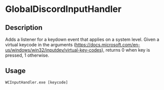 # GlobalDiscordInputHandler
## Description
Adds a listener for a keydown event that applies on a system level. Given a virtual keycode in the arguments (https://docs.microsoft.com/en-us/windows/win32/inputdev/virtual-key-codes), returns 0 when key is pressed, 1 otherwise.

## Usage

    WCInputHandler.exe [keycode]
